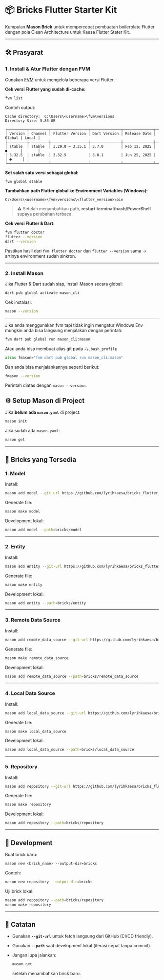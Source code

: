 # 📦 Bricks Flutter Starter Kit

Kumpulan **Mason Brick** untuk mempercepat pembuatan boilerplate Flutter dengan pola Clean Architecture untuk Kaesa Flutter Stater Kit.

---

## 🛠️ Prasyarat

### 1. Install & Atur Flutter dengan FVM

Gunakan [FVM](https://fvm.app/) untuk mengelola beberapa versi Flutter.

**Cek versi Flutter yang sudah di-cache:**

```bash
fvm list
```

Contoh output:

```
Cache directory:  C:\Users\<username>\fvm\versions
Directory Size: 5.85 GB

┌─────────┬─────────┬─────────────────┬──────────────┬──────────────┬────────┬───────┐
│ Version │ Channel │ Flutter Version │ Dart Version │ Release Date │ Global │ Local │
├─────────┼─────────┼─────────────────┼──────────────┼──────────────┼────────┼───────┤
│ stable  │ stable  │ 3.29.0 → 3.35.1 │ 3.7.0        │ Feb 12, 2025 │ ●      │       │
│ 3.32.5  │ stable  │ 3.32.5          │ 3.8.1        │ Jun 25, 2025 │        │ ●     │
└─────────┴─────────┴─────────────────┴──────────────┴──────────────┴────────┴───────┘
```

**Set salah satu versi sebagai global:**

```bash
fvm global stable
```

**Tambahkan path Flutter global ke Environment Variables (Windows):**

```
C:\Users\<username>\fvm\versions\<flutter_version>\bin
```

> ⚠️ Setelah menambahkan path, **restart terminal/bash/PowerShell** supaya perubahan terbaca.

**Cek versi Flutter & Dart:**

```bash
fvm flutter doctor
flutter --version
dart --version
```

Pastikan hasil dari `fvm flutter doctor` dan `flutter --version` sama → artinya environment sudah sinkron.

---

### 2. Install Mason

Jika Flutter & Dart sudah siap, install Mason secara global:

```bash
dart pub global activate mason_cli
```

Cek instalasi:

```bash
mason --version
```

---

Jika anda menggunakan fvm tapi tidak ingin mengatur Windows Env mungkin anda bisa langsung menjalakan dengan perintah:

```bash
fvm dart pub global run mason_cli:mason
```

Atau anda bisa membuat alias git pada `~\.bash_profile`

```bash
alias fmason="fvm dart pub global run mason_cli:mason"
```

Dan anda bisa menjalankannya seperti berikut:

```bash
fmason --version
```

Perintah diatas dengan `mason --version`.

## ⚙️ Setup Mason di Project

Jika **belum ada `mason.yaml`** di project:

```bash
mason init
```

Jika sudah ada `mason.yaml`:

```bash
mason get
```

---

## 🧱 Bricks yang Tersedia

### 1. Model

Install:

```bash
mason add model --git-url https://github.com/lyrihkaesa/bricks_flutter_starter_kit.git --git-path bricks/model
```

Generate file:

```bash
mason make model
```

Development lokal:

```bash
mason add model --path=bricks/model
```

---

### 2. Entity

Install:

```bash
mason add entity --git-url https://github.com/lyrihkaesa/bricks_flutter_starter_kit.git --git-path bricks/entity
```

Generate file:

```bash
mason make entity
```

Development lokal:

```bash
mason add entity --path=bricks/entity
```

---

### 3. Remote Data Source

Install:

```bash
mason add remote_data_source --git-url https://github.com/lyrihkaesa/bricks_flutter_starter_kit.git --git-path bricks/remote_data_source
```

Generate file:

```bash
mason make remote_data_source
```

Development lokal:

```bash
mason add remote_data_source --path=bricks/remote_data_source
```

---

### 4. Local Data Source

Install:

```bash
mason add local_data_source --git-url https://github.com/lyrihkaesa/bricks_flutter_starter_kit.git --git-path bricks/local_data_source
```

Generate file:

```bash
mason make local_data_source
```

Development lokal:

```bash
mason add local_data_source --path=bricks/local_data_source
```

---

### 5. Repository

Install:

```bash
mason add repository --git-url https://github.com/lyrihkaesa/bricks_flutter_starter_kit.git --git-path bricks/repository
```

Generate file:

```bash
mason make repository
```

Development lokal:

```bash
mason add repository --path=bricks/repository
```

---

## 🚧 Development

Buat brick baru:

```bash
mason new <brick_name> --output-dir=bricks
```

Contoh:

```bash
mason new repository --output-dir=bricks
```

Uji brick lokal:

```bash
mason add repository --path=bricks/repository
mason make repository
```

---

## 📝 Catatan

- Gunakan **`--git-url`** untuk fetch langsung dari GitHub (CI/CD friendly).
- Gunakan **`--path`** saat development lokal (iterasi cepat tanpa commit).
- Jangan lupa jalankan:

  ```bash
  mason get
  ```

  setelah menambahkan brick baru.
